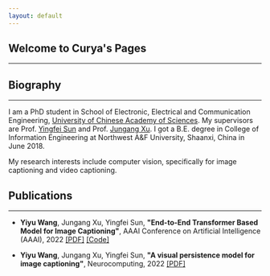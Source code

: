 ```yaml
---
layout: default
---
```


## Welcome to Curya's Pages
---

## Biography
---
I am a PhD student in School of Electronic, Electrical and Communication Engineering, [University of Chinese Academy of Sciences](http://english.ucas.ac.cn/). My supervisors are Prof. [Yingfei Sun](http://people.ucas.ac.cn/~yfsun) and Prof. [Jungang Xu](http://ccip.ucas.ac.cn/team/professor/%e5%be%90%e4%bf%8a%e5%88%9a/). I got a B.E. degree in College of Information Engineering at Northwest A&F University, Shaanxi, China in June 2018.

My research interests include computer vision, specifically for image captioning and video captioning.

## Publications
---
+ __Yiyu Wang__, Jungang Xu, Yingfei Sun, __"End-to-End Transformer Based Model for Image Captioning"__, AAAI Conference on Artificial Intelligence (AAAI), 2022 [[PDF]](...) [[Code]](https://github.com/232525/PureT)

+ __Yiyu Wang__, Jungang Xu, Yingfei Sun, __"A visual persistence model for image captioning"__, Neurocomputing, 2022 [[PDF]](https://www.sciencedirect.com/science/article/pii/S0925231221014922?via%3Dihub)